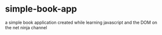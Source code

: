 # simple-book-app
a simple book application created while learning javascript and the DOM on the net ninja channel

